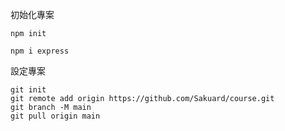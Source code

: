 初始化專案
```
npm init

npm i express
```

設定專案
```
git init
git remote add origin https://github.com/Sakuard/course.git
git branch -M main
git pull origin main
```